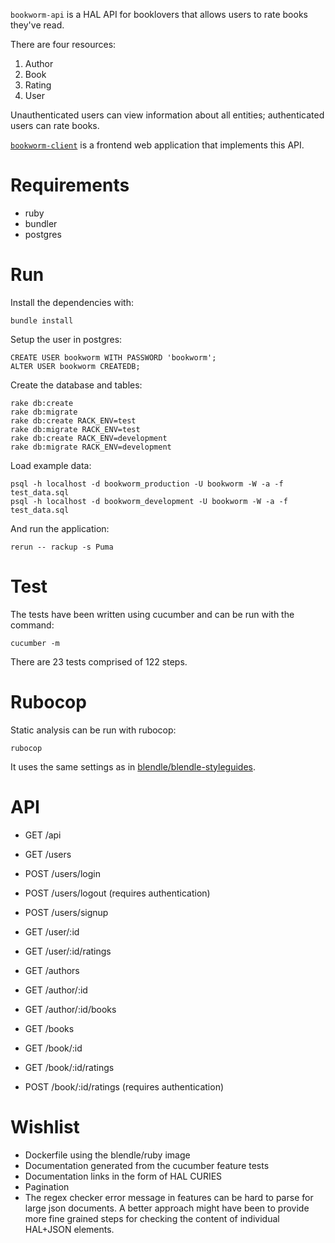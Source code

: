 `bookworm-api` is a HAL API for booklovers that allows users to rate
books they've read.

There are four resources:

1. Author
2. Book
3. Rating
4. User

Unauthenticated users can view information about all entities; authenticated
users can rate books.

[`bookworm-client`](http://github.com/jonblack/bookworm-client) is a frontend
web application that implements this API.

# Requirements

* ruby
* bundler
* postgres

# Run

Install the dependencies with:

    bundle install

Setup the user in postgres:

    CREATE USER bookworm WITH PASSWORD 'bookworm';
    ALTER USER bookworm CREATEDB;

Create the database and tables:

    rake db:create
    rake db:migrate
    rake db:create RACK_ENV=test
    rake db:migrate RACK_ENV=test
    rake db:create RACK_ENV=development
    rake db:migrate RACK_ENV=development

Load example data:

    psql -h localhost -d bookworm_production -U bookworm -W -a -f test_data.sql
    psql -h localhost -d bookworm_development -U bookworm -W -a -f test_data.sql

And run the application:

    rerun -- rackup -s Puma

# Test

The tests have been written using cucumber and can be run with the command:

    cucumber -m

There are 23 tests comprised of 122 steps.

# Rubocop

Static analysis can be run with rubocop:

    rubocop

It uses the same settings as in
[blendle/blendle-styleguides](https://github.com/blendle/blendle-styleguides).

# API

* GET /api

* GET /users
* POST /users/login
* POST /users/logout (requires authentication)
* POST /users/signup
* GET /user/:id
* GET /user/:id/ratings

* GET /authors
* GET /author/:id
* GET /author/:id/books

* GET /books
* GET /book/:id
* GET /book/:id/ratings
* POST /book/:id/ratings (requires authentication)

# Wishlist

* Dockerfile using the blendle/ruby image
* Documentation generated from the cucumber feature tests
* Documentation links in the form of HAL CURIES
* Pagination
* The regex checker error message in features can be hard to parse for large
  json documents. A better approach might have been to provide more fine
  grained steps for checking the content of individual HAL+JSON elements.
